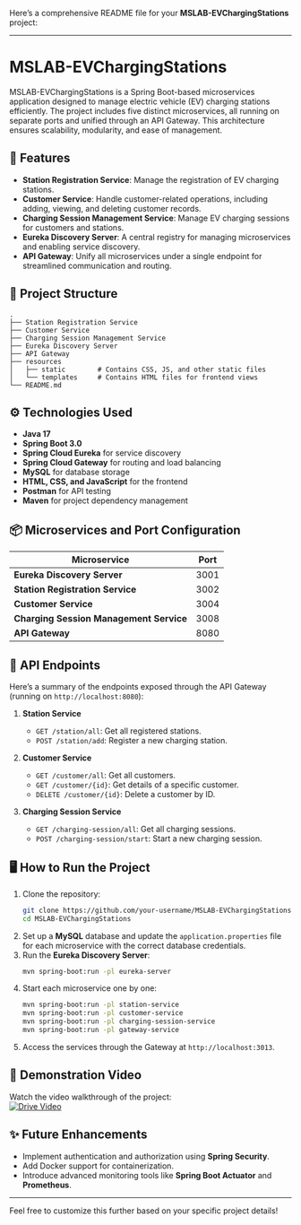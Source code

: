 Here’s a comprehensive README file for your **MSLAB-EVChargingStations** project:

---

# MSLAB-EVChargingStations

MSLAB-EVChargingStations is a Spring Boot-based microservices application designed to manage electric vehicle (EV) charging stations efficiently. The project includes five distinct microservices, all running on separate ports and unified through an API Gateway. This architecture ensures scalability, modularity, and ease of management.

## 🚀 Features
- **Station Registration Service**: Manage the registration of EV charging stations.
- **Customer Service**: Handle customer-related operations, including adding, viewing, and deleting customer records.
- **Charging Session Management Service**: Manage EV charging sessions for customers and stations.
- **Eureka Discovery Server**: A central registry for managing microservices and enabling service discovery.
- **API Gateway**: Unify all microservices under a single endpoint for streamlined communication and routing.

## 📂 Project Structure
```
.
├── Station Registration Service
├── Customer Service
├── Charging Session Management Service
├── Eureka Discovery Server
├── API Gateway
├── resources
│   ├── static        # Contains CSS, JS, and other static files
│   └── templates     # Contains HTML files for frontend views
└── README.md
```

## ⚙️ Technologies Used
- **Java 17**
- **Spring Boot 3.0**
- **Spring Cloud Eureka** for service discovery
- **Spring Cloud Gateway** for routing and load balancing
- **MySQL** for database storage
- **HTML, CSS, and JavaScript** for the frontend
- **Postman** for API testing
- **Maven** for project dependency management

## 📦 Microservices and Port Configuration
| Microservice                  | Port   |
|-------------------------------|--------|
| **Eureka Discovery Server**   | 3001   |
| **Station Registration Service** | 3002 |
| **Customer Service**          | 3004   |
| **Charging Session Management Service** | 3008 |
| **API Gateway**               | 8080   |

## 🔗 API Endpoints
Here’s a summary of the endpoints exposed through the API Gateway (running on `http://localhost:8080`):

1. **Station Service**  
   - `GET /station/all`: Get all registered stations.
   - `POST /station/add`: Register a new charging station.

2. **Customer Service**  
   - `GET /customer/all`: Get all customers.
   - `GET /customer/{id}`: Get details of a specific customer.
   - `DELETE /customer/{id}`: Delete a customer by ID.

3. **Charging Session Service**  
   - `GET /charging-session/all`: Get all charging sessions.
   - `POST /charging-session/start`: Start a new charging session.

## 🖥️ How to Run the Project
1. Clone the repository:  
   ```bash
   git clone https://github.com/your-username/MSLAB-EVChargingStations.git
   cd MSLAB-EVChargingStations
   ```
2. Set up a **MySQL** database and update the `application.properties` file for each microservice with the correct database credentials.
3. Run the **Eureka Discovery Server**:
   ```bash
   mvn spring-boot:run -pl eureka-server
   ```
4. Start each microservice one by one:
   ```bash
   mvn spring-boot:run -pl station-service
   mvn spring-boot:run -pl customer-service
   mvn spring-boot:run -pl charging-session-service
   mvn spring-boot:run -pl gateway-service
   ```
5. Access the services through the Gateway at `http://localhost:3013`.

## 🎥 Demonstration Video
Watch the video walkthrough of the project:  
[![Drive Video](https://img.shields.io/badge/Watch%20Video-Google%20Drive-green?style=flat-square&logo=google-drive)](https://drive.google.com/file/d/1a1pCDasI5Tj2YPA24-kb44AWwQUX-gHV/view?usp=sharing)

## ✨ Future Enhancements
- Implement authentication and authorization using **Spring Security**.
- Add Docker support for containerization.
- Introduce advanced monitoring tools like **Spring Boot Actuator** and **Prometheus**.

---

Feel free to customize this further based on your specific project details!
